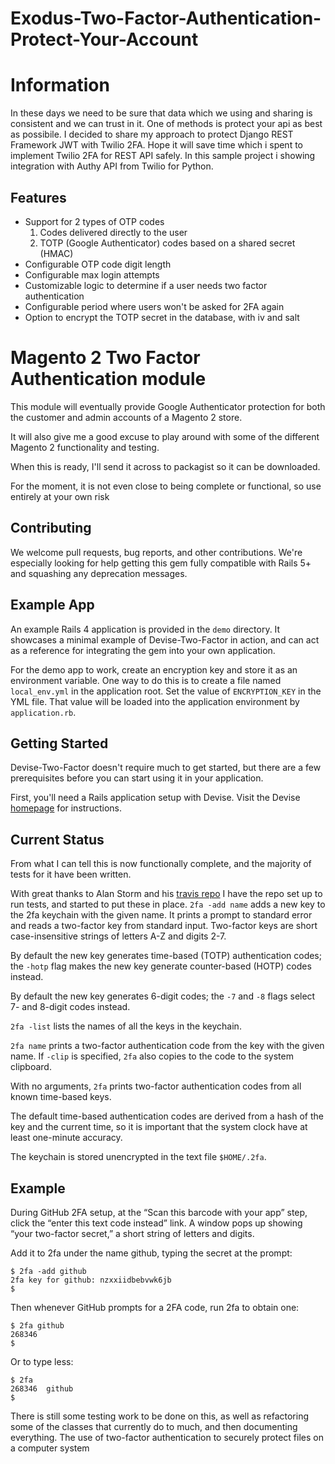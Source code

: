 # Exodus-Two-Factor-Authentication-Protect-Your-Account

# Information
In these days we need to be sure that data which we using and sharing is consistent and we can trust in it. One of methods is protect your api as best as possibile. I decided to share my approach to protect Django REST Framework JWT with Twilio 2FA. Hope it will save time which i spent to implement Twilio 2FA for REST API safely. In this sample project i showing integration with Authy API from Twilio for Python.

## Features

* Support for 2 types of OTP codes
    1. Codes delivered directly to the user
    2. TOTP (Google Authenticator) codes based on a shared secret (HMAC)
* Configurable OTP code digit length
* Configurable max login attempts
* Customizable logic to determine if a user needs two factor authentication
* Configurable period where users won't be asked for 2FA again
* Option to encrypt the TOTP secret in the database, with iv and salt

Magento 2 Two Factor Authentication module
==========================================
 
This module will eventually provide Google Authenticator protection for both the customer and admin accounts of a 
Magento 2 store.

It will also give me a good excuse to play around with some of the different Magento 2 functionality and testing.

When this is ready, I'll send it across to packagist so it can be downloaded. 
 
For the moment, it is not even close to being complete or functional, so use entirely at your own risk

## Contributing
We welcome pull requests, bug reports, and other contributions. We're especially looking for help getting this gem fully compatible with Rails 5+ and squashing any deprecation messages.

## Example App
An example Rails 4 application is provided in the `demo` directory. It showcases a minimal example of Devise-Two-Factor in action, and can act as a reference for integrating the gem into your own application.

For the demo app to work, create an encryption key and store it as an environment variable. One way to do this is to create a file named `local_env.yml` in the application root. Set the value of `ENCRYPTION_KEY` in the YML file. That value will be loaded into the application environment by `application.rb`.

## Getting Started
Devise-Two-Factor doesn't require much to get started, but there are a few prerequisites before you can start using it in your application.

First, you'll need a Rails application setup with Devise. Visit the Devise [homepage](https://github.com/plataformatec/devise) for instructions.
 
Current Status
--------------

From what I can tell this is now functionally complete, and the majority of tests for it have been written.

With great thanks to Alan Storm and his [travis repo](https://github.com/astorm/magento2-travis) I have the repo set up 
to run tests, and started to put these in place.
`2fa -add name` adds a new key to the 2fa keychain with the given name. It
prints a prompt to standard error and reads a two-factor key from standard
input. Two-factor keys are short case-insensitive strings of letters A-Z and
digits 2-7.

By default the new key generates time-based (TOTP) authentication codes; the
`-hotp` flag makes the new key generate counter-based (HOTP) codes instead.

By default the new key generates 6-digit codes; the `-7` and `-8` flags select
7- and 8-digit codes instead.

`2fa -list` lists the names of all the keys in the keychain.

`2fa name` prints a two-factor authentication code from the key with the
given name. If `-clip` is specified, `2fa` also copies to the code to the system
clipboard.

With no arguments, `2fa` prints two-factor authentication codes from all
known time-based keys.

The default time-based authentication codes are derived from a hash of the
key and the current time, so it is important that the system clock have at
least one-minute accuracy.

The keychain is stored unencrypted in the text file `$HOME/.2fa`.

## Example

During GitHub 2FA setup, at the “Scan this barcode with your app” step,
click the “enter this text code instead” link. A window pops up showing
“your two-factor secret,” a short string of letters and digits.

Add it to 2fa under the name github, typing the secret at the prompt:

    $ 2fa -add github
    2fa key for github: nzxxiidbebvwk6jb
    $

Then whenever GitHub prompts for a 2FA code, run 2fa to obtain one:

    $ 2fa github
    268346
    $

Or to type less:

    $ 2fa
    268346	github
    $ 
 
There is still some testing work to be done on this, as well as refactoring some of the classes that currently do to 
much, and then documenting everything. The use of two-factor authentication to securely protect files on a computer system 
